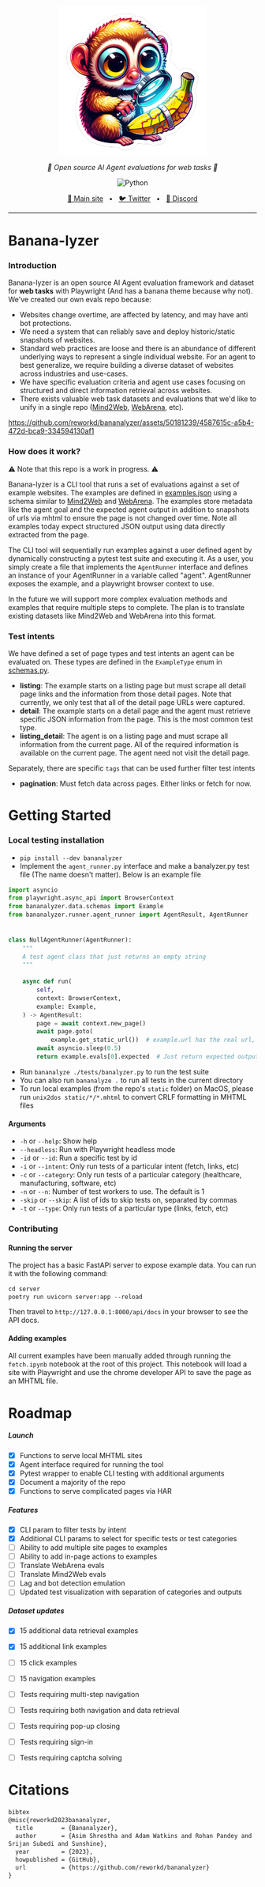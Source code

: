 <p align="center">
  <img src="https://raw.githubusercontent.com/reworkd/bananalyzer/main/.github/assets/banner.png" height="300" alt="Monkey Looking at banana" />
</p>
<p align="center">
  <em>🍌 Open source AI Agent evaluations for web tasks 🍌</em>
</p>
<p align="center">
    <img alt="Python" src="https://img.shields.io/badge/python-3670A0?style=for-the-badge&logo=python&logoColor=ffdd54" />
</p>

<p align="center">
<a href="https://reworkd.ai/">🔗 Main site</a>
<span>&nbsp;&nbsp;•&nbsp;&nbsp;</span>
<a href="https://twitter.com/reworkdai">🐦 Twitter</a>
<span>&nbsp;&nbsp;•&nbsp;&nbsp;</span>
<a href="https://discord.gg/gcmNyAAFfV">📢 Discord</a>
</p>

----

# Banana-lyzer

### Introduction

Banana-lyzer is an open source AI Agent evaluation framework and dataset for **web tasks** with Playwright (And has a
banana theme because why not).
We've created our own evals repo because:

- Websites change overtime, are affected by latency, and may have anti bot protections.
- We need a system that can reliably save and deploy historic/static snapshots of websites.
- Standard web practices are loose and there is an abundance of different underlying ways to represent a single
  individual website. For an agent to best generalize, we require building a diverse dataset of websites across
  industries and use-cases.
- We have specific evaluation criteria and agent use cases focusing on structured and direct information retrieval
  across websites.
- There exists valuable web task datasets and evaluations that we'd like to unify in a single
  repo ([Mind2Web](https://osu-nlp-group.github.io/Mind2Web/), [WebArena](https://webarena.dev/), etc).

https://github.com/reworkd/bananalyzer/assets/50181239/4587615c-a5b4-472d-bca9-334594130af1

### How does it work?

⚠️ Note that this repo is a work in progress. ⚠️

Banana-lyzer is a CLI tool that runs a set of evaluations against a set of example websites.
The examples are defined
in [examples.json](https://github.com/reworkd/bananalyzer/blob/main/bananalyzer/data/examples.json) using a schema
similar to [Mind2Web](https://osu-nlp-group.github.io/Mind2Web/) and [WebArena](https://webarena.dev/). The examples
store metadata like the agent goal and the expected agent output in addition to snapshots of urls via mhtml to ensure
the page is not changed over time. Note all examples today expect structured JSON output using data directly extracted
from the page.

The CLI tool will sequentially run examples against a user defined agent by dynamically constructing a pytest test suite
and executing it.
As a user, you simply create a file that implements the `AgentRunner` interface and defines an instance of your
AgentRunner in a variable called "agent".
AgentRunner exposes the example, and a playwright browser context to use.

In the future we will support more complex evaluation methods and examples that require multiple steps to complete. The
plan is to translate existing datasets like Mind2Web and WebArena into this format.

### Test intents

We have defined a set of page types and test intents an agent can be evaluated on. These types are defined in the `ExampleType`
enum in [schemas.py](https://github.com/reworkd/bananalyzer/blob/main/bananalyzer/data/schemas.py).

- **listing**: The example starts on a listing page but must scrape all detail page links and the information from those detail pages. 
Note that currently, we only test that all of the detail page URLs were captured.
- **detail**: The example starts on a detail page and the agent must retrieve specific JSON information from the page. This is the most common test type.
- **listing_detail**: The agent is on a listing page and must scrape all information from the current page. 
All of the required information is available on the current page. The agent need not visit the detail page.

Separately, there are specific `tags` that can be used further filter test intents
- **pagination**: Must fetch data across pages. Either links or fetch for now.


# Getting Started

### Local testing installation

- `pip install --dev bananalyzer`
- Implement the `agent_runner.py` interface and make a banalyzer.py test file (The name doesn't matter). Below is an
  example file

```python
import asyncio
from playwright.async_api import BrowserContext
from bananalyzer.data.schemas import Example
from bananalyzer.runner.agent_runner import AgentResult, AgentRunner


class NullAgentRunner(AgentRunner):
    """
    A test agent class that just returns an empty string
    """

    async def run(
        self,
        context: BrowserContext,
        example: Example,
    ) -> AgentResult:
        page = await context.new_page()
        await page.goto(
            example.get_static_url())  # example.url has the real url, example.get_static_url() returns the local mhtml file url
        await asyncio.sleep(0.5)
        return example.evals[0].expected  # Just return expected output directly so that tests pass
```

- Run `bananalyze ./tests/banalyzer.py` to run the test suite
- You can also run `bananalyze .` to run all tests in the current directory
- To run local examples (from the repo's `static` folder) on MacOS, please run `unix2dos static/*/*.mhtml` to convert CRLF formatting in MHTML files

#### Arguments

- `-h` or `--help`: Show help
- `--headless`: Run with Playwright headless mode
- `-id` or `--id`: Run a specific test by id
- `-i` or `--intent`: Only run tests of a particular intent (fetch, links, etc)
- `-c` or `--category`: Only run tests of a particular category (healthcare, manufacturing, software, etc)
- `-n` or `--n`: Number of test workers to use. The default is 1
- `-skip` or `--skip`: A list of ids to skip tests on, separated by commas
- `-t` or `--type`: Only run tests of a particular type (links, fetch, etc)

### Contributing

#### Running the server

The project has a basic FastAPI server to expose example data. You can run it with the following command:

```
cd server
poetry run uvicorn server:app --reload
```

Then travel to `http://127.0.0.1:8000/api/docs` in your browser to see the API docs.

#### Adding examples

All current examples have been manually added through running the `fetch.ipynb` notebook at the root of this project.
This notebook will load a site with Playwright and use the chrome developer API to save the page as an MHTML file.


# Roadmap

##### Launch

- [x] Functions to serve local MHTML sites
- [x] Agent interface required for running the tool
- [x] Pytest wrapper to enable CLI testing with additional arguments
- [x] Document a majority of the repo
- [x] Functions to serve complicated pages via HAR

##### Features

- [x] CLI param to filter tests by intent
- [x] Additional CLI params to select for specific tests or test categories
- [ ] Ability to add multiple site pages to examples
- [ ] Ability to add in-page actions to examples
- [ ] Translate WebArena evals
- [ ] Translate Mind2Web evals
- [ ] Lag and bot detection emulation
- [ ] Updated test visualization with separation of categories and outputs

##### Dataset updates

- [x] 15 additional data retrieval examples
- [x] 15 additional link examples
- [ ] 15 click examples
- [ ] 15 navigation examples
- [ ] Tests requiring multi-step navigation
- [ ] Tests requiring both navigation and data retrieval
- [ ] Tests requiring pop-up closing
- [ ] Tests requiring sign-in
- [ ] Tests requiring captcha solving


# Citations

```
bibtex
@misc{reworkd2023bananalyzer,
  title        = {Bananalyzer},
  author       = {Asim Shrestha and Adam Watkins and Rohan Pandey and Srijan Subedi and Sunshine},
  year         = {2023},
  howpublished = {GitHub},
  url          = {https://github.com/reworkd/bananalyzer}
}
```
